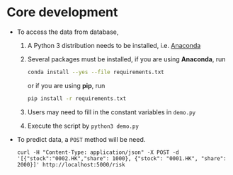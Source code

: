 # Core development

- To access the data from database,
    1. A Python 3 distribution needs to be installed, i.e. [Anaconda](https://www.anaconda.com/downloads)
    2. Several packages must be installed, if you are using **Anaconda**, run
        ```bash
        conda install --yes --file requirements.txt
        ```

        or if you are using **pip**, run
        ```bash
        pip install -r requirements.txt
        ```

    3. Users may need to fill in the constant variables in `demo.py`
    4. Execute the script by `python3 demo.py`

- To predict data, a `POST` method will be need. 
    ```
    curl -H "Content-Type: application/json" -X POST -d '[{"stock":"0002.HK","share": 1000}, {"stock": "0001.HK", "share": 2000}]' http://localhost:5000/risk
    ```
